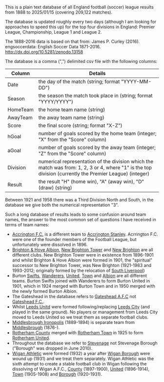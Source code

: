 This is a plain text database of all England football (soccer) league results from 1888 to 2025/01/15 (covering 209,122 matches).

The database is updated roughly every two days (although I am looking for approaches to speed this up) for the top four divisions in England: Premier League, Championship, League 1 and League 2.

The 1888-2016 data is based on that from:
James P. Curley (2016). engsoccerdata: English Soccer Data 1871-2016. http://dx.doi.org/10.5281/zenodo.13158

The database is a comma (",") delimited csv file with the following columns:

| Column | Details |
| ------ | ------- |
| Date | the day of the match (string; format "YYYY-MM-DD") |
| Season | the season the match took place in (string; format "YYYY/YYYY") |
| HomeTeam | the home team name (string) |
| AwayTeam | the away team name (string) |
| Score | the final score (string; format "X-Z") |
| hGoal | number of goals scored by the home team (integer; "X" from the "Score" column) |
| aGoal | number of goals scored by the away team (integer; "Z" from the "Score" column) |
| Division | numerical representation of the division which the match was from: 1, 2, 3 or 4, where "1" is the top division (currently the Premier League) (integer) |
| Result | the result "H" (home win), "A" (away win), "D" (draw) (string) |


Between 1921 and 1958 there was a Third Division North and South, in the database we give both the numerical representation "3".

Such a long database of results leads to some confusion around team names, the answer to the most common set of questions I have received in terms of team names:

* [Accrington F.C.](https://en.wikipedia.org/wiki/Accrington_F.C.) is a different team to [Accrington Stanley](https://en.wikipedia.org/wiki/Accrington_Stanley_F.C.). Acrrington F.C. were one of the founder members of the Football League, but unfortunately were dissolved in 1896.
* [Brighton & Hove Albion](https://en.wikipedia.org/wiki/Brighton_%26_Hove_Albion_F.C.), [New Brighton Tower](https://en.wikipedia.org/wiki/New_Brighton_Tower_F.C.) and [New Brighton](https://en.wikipedia.org/wiki/New_Brighton_A.F.C.) are all different clubs. New Brighton Tower were in existence from 1896-1901 and whilst Brighton & Hove Albion were formed in 1901, the "spiritual" successor to New Brighton Tower, was New Brighton (1921-1983 and 1993-2012; originally formed by the relocation of [South Liverpool](https://en.wikipedia.org/wiki/South_Liverpool_F.C._(1890s)))
* Burton [Swifts](https://en.wikipedia.org/wiki/Burton_Swifts_F.C.), [Wanderers](https://en.wikipedia.org/wiki/Burton_Wanderers_F.C.), [United](https://en.wikipedia.org/wiki/Burton_United_F.C.), [Town](https://en.wikipedia.org/wiki/Burton_Town_F.C.) and [Albion](https://en.wikipedia.org/wiki/Burton_Albion_F.C.) are all different teams. Burton Swifts joined with Wanderers to form Burton United in 1901, which in 1924 merged with Burton Town and in 1950 merged with the newly formed Burton Albion.
* The Gateshead in the database refers to [Gateshead A.F.C](https://en.wikipedia.org/wiki/Gateshead_A.F.C.) not [Gateshead F.C.](https://en.wikipedia.org/wiki/Gateshead_F.C.).
* Whilst [Leeds Unitd](https://en.wikipedia.org/wiki/Leeds_United_F.C.) were formed following/replacing [Leeds City](https://en.wikipedia.org/wiki/Leeds_City_F.C.) (and played in the same ground). No players or management from Leeds City moved to Leeds United so we treat them as separate football clubs.
* [Middlesbrough Ironopolis](https://en.wikipedia.org/wiki/Middlesbrough_Ironopolis_F.C.) (1889-1894) is separate team from [Middlesbrough](https://en.wikipedia.org/wiki/Middlesbrough_F.C.) (1876-).
* [Rotherham County](https://en.wikipedia.org/wiki/Rotherham_County_F.C.) merged with [Rotherham Town](https://en.wikipedia.org/wiki/Rotherham_Town_F.C._(1899)) in 1925 to form [Rotherham United](https://en.wikipedia.org/wiki/Rotherham_United_F.C.).
* Throughout the database we refer to [Stevenage](https://en.wikipedia.org/wiki/Stevenage_F.C.) not Stevenage Borough ("Borough" was dropped in June 2010).
* [Wigan Athletic](https://en.wikipedia.org/wiki/Wigan_Athletic_F.C.) were formed (1932) a year after [Wigan Borough](https://en.wikipedia.org/wiki/Wigan_Borough_F.C.) were wound up (1931) and we treat them separately. Wigan Athletic was the sixth attempt to create a stable football club in Wigan following the dissolving of Wigan A.F.C., [County](https://en.wikipedia.org/wiki/Wigan_County_F.C.) (1897-1900), [United](https://en.wikipedia.org/wiki/Wigan_United_A.F.C.) (1896-1914), [Town](https://en.wikipedia.org/wiki/Wigan_Town_A.F.C.) (1905-1908) and [Borough](https://en.wikipedia.org/wiki/Wigan_Borough_F.C.) (1920-1931).
